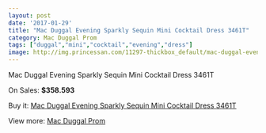 ```yaml
---
layout: post
date: '2017-01-29'
title: "Mac Duggal Evening Sparkly Sequin Mini Cocktail Dress 3461T"
category: Mac Duggal Prom
tags: ["duggal","mini","cocktail","evening","dress"]
image: http://img.princessan.com/11297-thickbox_default/mac-duggal-evening-sparkly-sequin-mini-cocktail-dress-3461t.jpg
---
```

Mac Duggal Evening Sparkly Sequin Mini Cocktail Dress 3461T

On Sales: **$358.593**
<a href="https://www.princessan.com/en/mac-duggal-prom/5210-mac-duggal-evening-sparkly-sequin-mini-cocktail-dress-3461t.html"><amp-img layout="responsive" width="600" height="600" src="//img.princessan.com/11297-thickbox_default/mac-duggal-evening-sparkly-sequin-mini-cocktail-dress-3461t.jpg" alt="Mac Duggal Evening Sparkly Sequin Mini Cocktail Dress 3461T 0" /></a>

Buy it: [Mac Duggal Evening Sparkly Sequin Mini Cocktail Dress 3461T](https://www.princessan.com/en/mac-duggal-prom/5210-mac-duggal-evening-sparkly-sequin-mini-cocktail-dress-3461t.html "Mac Duggal Evening Sparkly Sequin Mini Cocktail Dress 3461T")

View more: [Mac Duggal Prom](https://www.princessan.com/en/42-mac-duggal-prom "Mac Duggal Prom")